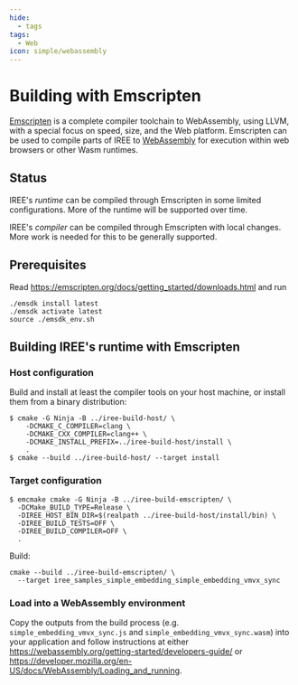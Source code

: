 ```yaml
---
hide:
  - tags
tags:
  - Web
icon: simple/webassembly
---
```


# Building with Emscripten

[Emscripten](https://emscripten.org/index.html) is a complete compiler
toolchain to WebAssembly, using LLVM, with a special focus on speed, size, and
the Web platform. Emscripten can be used to compile parts of IREE to
[WebAssembly](https://webassembly.org/) for execution within web browsers or
other Wasm runtimes.

## Status

IREE's _runtime_ can be compiled through Emscripten in some limited
configurations. More of the runtime will be supported over time.

IREE's _compiler_ can be compiled through Emscripten with local changes. More
work is needed for this to be generally supported.

## Prerequisites

Read <https://emscripten.org/docs/getting_started/downloads.html> and run

```shell
./emsdk install latest
./emsdk activate latest
source ./emsdk_env.sh
```

## Building IREE's runtime with Emscripten

### Host configuration

Build and install at least the compiler tools on your host machine, or install
them from a binary distribution:

```shell
$ cmake -G Ninja -B ../iree-build-host/ \
    -DCMAKE_C_COMPILER=clang \
    -DCMAKE_CXX_COMPILER=clang++ \
    -DCMAKE_INSTALL_PREFIX=../iree-build-host/install \
    .
$ cmake --build ../iree-build-host/ --target install
```

### Target configuration

```shell
$ emcmake cmake -G Ninja -B ../iree-build-emscripten/ \
  -DCMake_BUILD_TYPE=Release \
  -DIREE_HOST_BIN_DIR=$(realpath ../iree-build-host/install/bin) \
  -DIREE_BUILD_TESTS=OFF \
  -DIREE_BUILD_COMPILER=OFF \
  .
```

Build:

```shell
cmake --build ../iree-build-emscripten/ \
  --target iree_samples_simple_embedding_simple_embedding_vmvx_sync
```

### Load into a WebAssembly environment

Copy the outputs from the build process (e.g. `simple_embedding_vmvx_sync.js`
and `simple_embedding_vmvx_sync.wasm`) into your application and follow
instructions at either <https://webassembly.org/getting-started/developers-guide/>
or <https://developer.mozilla.org/en-US/docs/WebAssembly/Loading_and_running>.
